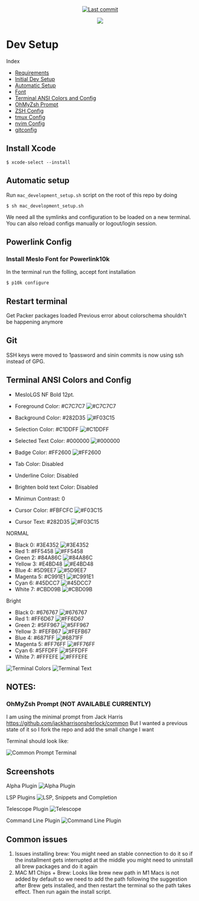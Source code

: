<div align="center">

<a href="">
  <img alt="Last commit" src="https://img.shields.io/github/last-commit/wchavarria03/dotfiles?logo=git&style=for-the-badge"/>
</a>

[![](https://img.shields.io/badge/Neovim-0.9+-blueviolet.svg?style=for-the-badge&logo=Neovim)](https://github.com/neovim/neovim)

</div>

# Dev Setup

Index
- [Requirements](https://github.com/wchavarria03/dotfiles#Initial-development-setup)
- [Initial Dev Setup](https://github.com/wchavarria03/dotfiles#Initial-development-setup)
- [Automatic Setup](https://github.com/wchavarria03/dotfiles#Development-setup)
- [Font](https://github.com/wchavarria03/dotfiles#Font)
- [Terminal ANSI Colors and Config](https://github.com/wchavarria03/dotfiles#Terminal-ANSI-Colors-and-Config)
- [OhMyZsh Prompt](https://github.com/wchavarria03/dotfiles#OhMyZsh-Prompt)
- [ZSH Config](https://github.com/wchavarria03/dotfiles#zsh-Config)
- [tmux Config](https://github.com/wchavarria03/dotfiles#tmux-Config)
- [nvim Config](https://github.com/wchavarria03/dotfiles#nvim-Config)
- [gitconfig](https://github.com/wchavarria03/dotfiles#gitconfig)

## Install Xcode
```
$ xcode-select --install
```

## Automatic setup
Run `mac_development_setup.sh` script on the root of this repo by doing
```
$ sh mac_development_setup.sh
````
We need all the symlinks and configuration to be loaded on a new terminal.
You can also reload configs manually or logout/login session.

## Powerlink Config
### Install Meslo Font for Powerlink10k
In the terminal run the folling, accept font installation
```
$ p10k configure
```

## Restart terminal
Get Packer packages loaded
Previous error about colorschema shouldn't be happening anymore

## Git
SSH keys were moved to 1password and sinin commits is now using ssh instead of GPG.

## Terminal ANSI Colors and Config
- MesloLGS NF Bold 12pt.
- Foreground Color: #C7C7C7 ![#C7C7C7](https://placehold.it/15/C7C7C7/000000?text=+)
- Background Color: #282D35 ![#F03C15](https://placehold.it/15/282D35/000000?text=+)
- Selection Color: #C1DDFF ![#C1DDFF](https://placehold.it/15/C1DDFF/000000?text=+)
- Selected Text Color: #000000 ![#000000](https://placehold.it/15/000000/000000?text=+)
- Badge Color: #FF2600 ![#FF2600](https://placehold.it/15/FF2600/000000?text=+)
- Tab Color: Disabled
- Underline Color: Disabled
- Brighten bold text Color: Disabled
- Minimun Contrast: 0

- Cursor Color: #FBFCFC ![#F03C15](https://placehold.it/15/FBFCFC/000000?text=+)
- Cursor Text: #282D35 ![#F03C15](https://placehold.it/15/282D35/000000?text=+)

NORMAL
- Black 0: #3E4352 ![#3E4352](https://placehold.it/15/3E4352/000000?text=+)
- Red 1: #FF5458 ![#FF5458](https://placehold.it/15/FF5458/000000?text=+)
- Green 2: #84A86C ![#84A86C](https://placehold.it/15/84A86C/000000?text=+)
- Yellow 3: #E4BD48 ![#E4BD48](https://placehold.it/15/E4BD48/000000?text=+)
- Blue 4: #5D9EE7 ![#5D9EE7](https://placehold.it/15/5D9EE7/000000?text=+)
- Magenta 5: #C991E1 ![#C991E1](https://placehold.it/15/C991E1/000000?text=+)
- Cyan 6: #45DCC7 ![#45DCC7](https://placehold.it/15/45DCC7/000000?text=+)
- White 7: #CBD09B ![#CBD09B](https://placehold.it/15/CBD09B/000000?text=+)

Bright
- Black 0: #676767 ![#676767](https://placehold.it/15/676767/000000?text=+)
- Red 1: #FF6D67 ![#FF6D67](https://placehold.it/15/FF6D67/000000?text=+)
- Green 2: #5FF967 ![#5FF967](https://placehold.it/15/5FF967/000000?text=+)
- Yellow 3: #FEFB67 ![#FEFB67](https://placehold.it/15/FEFB67/000000?text=+)
- Blue 4: #6871FF ![#6871FF](https://placehold.it/15/6871FF/000000?text=+)
- Magenta 5: #FF76FF ![#FF76FF](https://placehold.it/15/FF76FF/000000?text=+)
- Cyan 6: #5FFDFF ![#5FFDFF](https://placehold.it/15/5FFDFF/000000?text=+)
- White 7: #FFFEFE ![#FFFEFE](https://placehold.it/15/FFFEFE/000000?text=+)

![Terminal Colors](https://github.com/wchavarria03/dotfiles/blob/master/images/config-colors.png)
![Terminal Text](https://github.com/wchavarria03/dotfiles/blob/master/images/config-text.png)


## NOTES:
### OhMyZsh Prompt (NOT AVAILABLE CURRENTLY)
I am using the minimal prompt from Jack Harris https://github.com/jackharrisonsherlock/common
But I wanted a previous state of it so I fork the repo and add the small change I want

Terminal should look like:

![Common Prompt Terminal](https://github.com/wchavarria03/dotfiles/blob/master/images/CommonPrompt.png)

## Screenshots
Alpha Plugin
![Alpha Plugin](https://github.com/wchavarria03/dotfiles/blob/master/images/plugin-alpha.png)

LSP Plugins
![LSP, Snippets and Completion](https://github.com/wchavarria03/dotfiles/blob/master/images/plugins-lsp.png)


Telescope Plugin
![Telescope](https://github.com/wchavarria03/dotfiles/blob/master/images/plugin-telescope.png)

Command Line Plugin
![Command Line Plugin](https://github.com/wchavarria03/dotfiles/blob/master/images/plugin-noise.png)

## Common issues
1. Issues installing brew: You might need an stable connection to do it so if the installment gets interrupted at the middle you might need to uninstall all brew packages and do it again
2. MAC M1 Chips + Brew: Looks like brew new path in M1 Macs is not added by default so we need to add the path following the suggestion after Brew gets installed, and then restart the terminal so the path takes effect. Then run again the install script.
